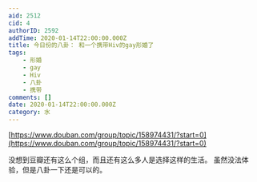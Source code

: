 ```yaml
---
aid: 2512
cid: 4
authorID: 2592
addTime: 2020-01-14T22:00:00.000Z
title: 今日份的八卦： 和一个携带Hiv的gay形婚了
tags:
    - 形婚
    - gay
    - Hiv
    - 八卦
    - 携带
comments: []
date: 2020-01-14T22:00:00.000Z
category: 水
---
```


[https://www.douban.com/group/topic/158974431/?start=0](https://www.douban.com/group/topic/158974431/?start=0)

没想到豆瓣还有这么个组，而且还有这么多人是选择这样的生活。 虽然没法体验，但是八卦一下还是可以的。
